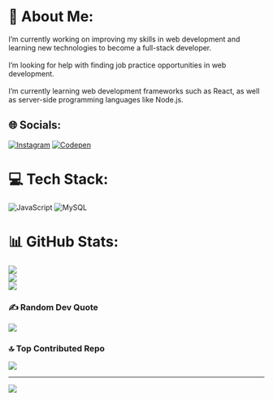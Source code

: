 # 💫 About Me:
I’m currently working on improving my skills in web development and learning new technologies to become a full-stack developer.<br><br>I’m looking for help with finding job practice opportunities in web development.<br><br>I’m currently learning web development frameworks such as React, as well as server-side programming languages like Node.js.


## 🌐 Socials:
[![Instagram](https://img.shields.io/badge/Instagram-%23E4405F.svg?logo=Instagram&logoColor=white)](https://instagram.com/https://www.instagram.com/julianperez.434/) [![Codepen](https://img.shields.io/badge/Codepen-000000?style=for-the-badge&logo=codepen&logoColor=white)](https://codepen.io/https://codepen.io/julianperez434) 

# 💻 Tech Stack:
![JavaScript](https://img.shields.io/badge/javascript-%23323330.svg?style=for-the-badge&logo=javascript&logoColor=%23F7DF1E) ![MySQL](https://img.shields.io/badge/mysql-%2300f.svg?style=for-the-badge&logo=mysql&logoColor=white)
# 📊 GitHub Stats:
![](https://github-readme-stats.vercel.app/api?username=Julianperez434&theme=react&hide_border=false&include_all_commits=false&count_private=false)<br/>
![](https://github-readme-streak-stats.herokuapp.com/?user=Julianperez434&theme=react&hide_border=false)<br/>
![](https://github-readme-stats.vercel.app/api/top-langs/?username=Julianperez434&theme=react&hide_border=false&include_all_commits=false&count_private=false&layout=compact)

### ✍️ Random Dev Quote
![](https://quotes-github-readme.vercel.app/api?type=horizontal&theme=dark)

### 🔝 Top Contributed Repo
![](https://github-contributor-stats.vercel.app/api?username=Julianperez434&limit=5&theme=dracula&combine_all_yearly_contributions=true)

---
[![](https://visitcount.itsvg.in/api?id=Julianperez434&icon=1&color=1)](https://visitcount.itsvg.in)

<!-- Proudly created with GPRM ( https://gprm.itsvg.in ) -->
